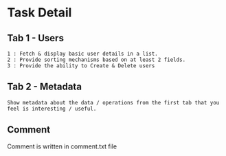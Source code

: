 # Task Detail

## Tab 1 - Users
```
1 : Fetch & display basic user details in a list.
2 : Provide sorting mechanisms based on at least 2 fields.
3 : Provide the ability to Create & Delete users
```

## Tab 2 - Metadata
```
Show metadata about the data / operations from the first tab that you feel is interesting / useful. 
```

## Comment
 Comment is written in comment.txt file